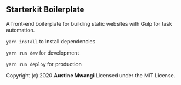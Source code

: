 ## Starterkit Boilerplate

A front-end boilerplate for building static websites with Gulp for task automation.

`yarn install` to install dependencies 

`yarn run dev` for development

`yarn run deploy` for production

Copyright (c) 2020 **Austine Mwangi** Licensed under the MIT License.